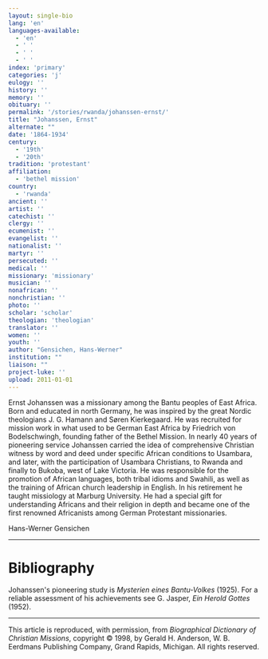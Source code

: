 ```yaml
---
layout: single-bio
lang: 'en'
languages-available:
  - 'en'
  - ' '
  - ' '
  - ' '
index: 'primary'
categories: 'j'
eulogy: ''
history: ''
memory: ''
obituary: ''
permalink: '/stories/rwanda/johanssen-ernst/'
title: "Johanssen, Ernst"
alternate: ""
date: '1864-1934'
century:
  - '19th'
  - '20th'
tradition: 'protestant'
affiliation:
  - 'bethel mission'
country:
  - 'rwanda'
ancient: ''
artist: ''
catechist: ''
clergy: ''
ecumenist: ''
evangelist: ''
nationalist: ''
martyr: ''
persecuted: ''
medical: ''
missionary: 'missionary'
musician: ''
nonafrican: ''
nonchristian: ''
photo: ''
scholar: 'scholar'
theologian: 'theologian'
translator: ''
women: ''
youth: ''
author: "Gensichen, Hans-Werner"
institution: ""
liaison: ""
project-luke: ''
upload: 2011-01-01
---
```




Ernst Johanssen was a missionary among the Bantu peoples of East Africa. Born and educated in north Germany, he was inspired by the great Nordic theologians J. G. Hamann and Søren Kierkegaard. He was recruited for mission work in what used to be German East Africa by Friedrich von Bodelschwingh, founding father of the Bethel Mission. In nearly 40 years of pioneering service Johanssen carried the idea of comprehensive Christian witness by word and deed under specific African conditions to Usambara, and later, with the participation of Usambara Christians, to Rwanda and finally to Bukoba, west of Lake Victoria. He was responsible for the promotion of African languages, both tribal idioms and Swahili, as well as the training of African church leadership in English. In his retirement he taught missiology at Marburg University. He had a special gift for understanding Africans and their religion in depth and became one of the first renowned Africanists among German Protestant missionaries.

Hans-Werner Gensichen

---

# Bibliography

Johanssen's pioneering study is *Mysterien eines Bantu-Volkes* (1925). For a reliable assessment of his achievements see G. Jasper, *Ein Herold Gottes* (1952).

---

This article is reproduced, with permission, from *Biographical Dictionary of Christian Missions*, copyright © 1998, by Gerald H. Anderson, W. B. Eerdmans Publishing Company, Grand Rapids, Michigan. All rights reserved.
